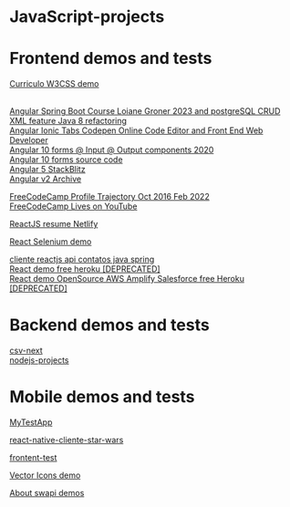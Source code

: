 # JavaScript-projects

<h1 href="">Frontend demos and tests</h1>
<a href="https://luismendes070.github.io/curriculo/">Curriculo W3CSS demo</a>
<p>
 <br>
  <a href="https://github.com/luismendes070/curso-angular">Angular Spring Boot Course Loiane Groner 2023 and postgreSQL CRUD XML feature Java 8 refactoring</a>
<br>
<a href="https://codepen.io/luismendes070/project/full/ZLPxmL/">Angular Ionic Tabs Codepen Online Code Editor and Front End Web Developer</a>
<br>
<a href="https://angular-y1uedg.stackblitz.io/">Angular 10 forms @ Input @ Output components 2020</a>
<br>
<a href="https://angular-y1uedg.stackblitz.io/">Angular 10 forms source code</a>
<br>
<a href="https://angular-a8artg.stackblitz.io/">Angular 5 StackBlitz</a>
<br>
  <a href="https://github.com/luismendes070/angular-2">Angular v2 Archive</a>
  <br>
</p>
<p>
<a href="https://www.freecodecamp.org/luismendes070">FreeCodeCamp Profile Trajectory Oct 2016 Feb 2022</a>
<br>
<a href="https://github.com/luismendes070?tab=repositories&q=freecodecamp&type=&language=&sort=">FreeCodeCamp Lives on YouTube</a>
</p>
<a href="https://desenvolvedor-react.netlify.app/">ReactJS resume Netlify</a>

<a href="https://github.com/luismendes070/react-selenium-localhost">React Selenium demo</a>

<a href="https://github.com/luismendes070/cliente-reactjs"> cliente reactjs api contatos java spring</a>
<br>
<a href="https://shielded-garden-61283.herokuapp.com//">React demo free heroku [DEPRECATED] </a>
<br>
<a href="https://github.com/luismendes070/amplifyapp">React demo OpenSource AWS Amplify Salesforce free Heroku [DEPRECATED]</a>

<h1 href="">Backend demos and tests</h1>

<a href="https://github.com/luismendes070/csv-next">csv-next</a>
<br>
<a href="https://github.com/luismendes070/nodejs-projects">nodejs-projects</a>


<h1 href="">
  Mobile demos and tests
</h1>

<a href="https://github.com/luismendes070/MyTestApp">MyTestApp</a>

<a href="https://github.com/luismendes070/react-native-client-star-wars">react-native-cliente-star-wars</a>

<a href="https://github.com/luismendes070/frontend-test">frontent-test</a>

<a href="https://github.com/luismendes070/HelloWorldVectorIcons">Vector Icons demo</a>

<a href="https://swapi.dev/about">About swapi demos
</a>
